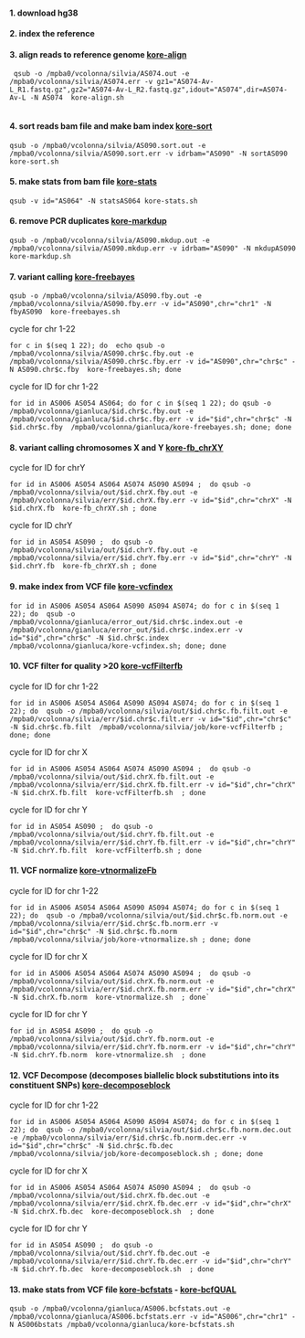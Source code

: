 
#### 1. download hg38 

#### 2. index the reference


#### 3. align reads to reference genome [kore-align](jobs/kore-align.sh)
```
 qsub -o /mpba0/vcolonna/silvia/AS074.out -e /mpba0/vcolonna/silvia/AS074.err -v gz1="AS074-Av-L_R1.fastq.gz",gz2="AS074-Av-L_R2.fastq.gz",idout="AS074",dir=AS074-Av-L -N AS074  kore-align.sh
 
 ```
 
 #### 4. sort reads bam file and make bam index  [kore-sort](kore-sort.sh)
 ```
 qsub -o /mpba0/vcolonna/silvia/AS090.sort.out -e /mpba0/vcolonna/silvia/AS090.sort.err -v idrbam="AS090" -N sortAS090  kore-sort.sh
 
 ```

#### 5. make stats from bam file  [kore-stats](kore-stats.sh)
 ```
 qsub -v id="AS064" -N statsAS064 kore-stats.sh
 
  ```
 
 #### 6. remove PCR duplicates [kore-markdup](kore-markdup.sh)
  ```
 qsub -o /mpba0/vcolonna/silvia/AS090.mkdup.out -e /mpba0/vcolonna/silvia/AS090.mkdup.err -v idrbam="AS090" -N mkdupAS090  kore-markdup.sh
 
 ```
 
 #### 7. variant calling [kore-freebayes](kore-freebayes.sh)
  ```
 qsub -o /mpba0/vcolonna/silvia/AS090.fby.out -e /mpba0/vcolonna/silvia/AS090.fby.err -v id="AS090",chr="chr1" -N fbyAS090  kore-freebayes.sh
 
 ```
 
 cycle for chr 1-22 
  ```
 for c in $(seq 1 22); do  echo qsub -o /mpba0/vcolonna/silvia/AS090.chr$c.fby.out -e /mpba0/vcolonna/silvia/AS090.chr$c.fby.err -v id="AS090",chr="chr$c" -N AS090.chr$c.fby  kore-freebayes.sh; done 
 
 ```


 cycle for ID for  chr 1-22 
  ```
  for id in AS006 AS054 AS064; do for c in $(seq 1 22); do qsub -o /mpba0/vcolonna/gianluca/$id.chr$c.fby.out -e /mpba0/vcolonna/gianluca/$id.chr$c.fby.err -v id="$id",chr="chr$c" -N $id.chr$c.fby  /mpba0/vcolonna/gianluca/kore-freebayes.sh; done; done
 
 ```

#### 8. variant calling chromosomes X and Y [kore-fb_chrXY](kore-fb_chrXY.sh)

 cycle for ID for  chrY
  ```
 for id in AS006 AS054 AS064 AS074 AS090 AS094 ;  do qsub -o /mpba0/vcolonna/silvia/out/$id.chrX.fby.out -e /mpba0/vcolonna/silvia/err/$id.chrX.fby.err -v id="$id",chr="chrX" -N $id.chrX.fb  kore-fb_chrXY.sh ; done
 
 ```
 cycle for ID chrY
 ```
 for id in AS054 AS090 ;  do qsub -o /mpba0/vcolonna/silvia/out/$id.chrY.fby.out -e /mpba0/vcolonna/silvia/err/$id.chrY.fby.err -v id="$id",chr="chrY" -N $id.chrY.fb  kore-fb_chrXY.sh ; done
 
 ```
 
 #### 9. make index from VCF file  [kore-vcfindex](kore-vcfindex.sh)
 ```
for id in AS006 AS054 AS064 AS090 AS094 AS074; do for c in $(seq 1 22); do  qsub -o /mpba0/vcolonna/gianluca/error_out/$id.chr$c.index.out -e /mpba0/vcolonna/gianluca/error_out/$id.chr$c.index.err -v id="$id",chr="chr$c" -N $id.chr$c.index  /mpba0/vcolonna/gianluca/kore-vcfindex.sh; done; done
 
  ```
 #### 10. VCF filter for quality >20 [kore-vcfFilterfb](kore-vcfFilterfb.sh)
 cycle for ID for chr 1-22
 ```
 for id in AS006 AS054 AS064 AS090 AS094 AS074; do for c in $(seq 1 22); do  qsub -o /mpba0/vcolonna/silvia/out/$id.chr$c.fb.filt.out -e /mpba0/vcolonna/silvia/err/$id.chr$c.filt.err -v id="$id",chr="chr$c" -N $id.chr$c.fb.filt  /mpba0/vcolonna/silvia/job/kore-vcfFilterfb ; done; done

```
cycle for ID for chr X 
```
for id in AS006 AS054 AS064 AS074 AS090 AS094 ;  do qsub -o /mpba0/vcolonna/silvia/out/$id.chrX.fb.filt.out -e /mpba0/vcolonna/silvia/err/$id.chrX.fb.filt.err -v id="$id",chr="chrX" -N $id.chrX.fb.filt  kore-vcfFilterfb.sh  ; done

```
cycle for ID for chr Y
```
for id in AS054 AS090 ;  do qsub -o /mpba0/vcolonna/silvia/out/$id.chrY.fb.filt.out -e /mpba0/vcolonna/silvia/err/$id.chrY.fb.filt.err -v id="$id",chr="chrY" -N $id.chrY.fb.filt  kore-vcfFilterfb.sh ; done

```

 #### 11. VCF normalize [kore-vtnormalizeFb](kore-vtnormalizeFb.sh)
 cycle for ID for chr 1-22
 ```
for id in AS006 AS054 AS064 AS090 AS094 AS074; do for c in $(seq 1 22); do  qsub -o /mpba0/vcolonna/silvia/out/$id.chr$c.fb.norm.out -e /mpba0/vcolonna/silvia/err/$id.chr$c.fb.norm.err -v id="$id",chr="chr$c" -N $id.chr$c.fb.norm  /mpba0/vcolonna/silvia/job/kore-vtnormalize.sh ; done; done

```
cycle for ID for chr X
```
for id in AS006 AS054 AS064 AS074 AS090 AS094 ;  do qsub -o /mpba0/vcolonna/silvia/out/$id.chrX.fb.norm.out -e /mpba0/vcolonna/silvia/err/$id.chrX.fb.norm.err -v id="$id",chr="chrX" -N $id.chrX.fb.norm  kore-vtnormalize.sh  ; done`

```
cycle for ID for chr Y
```
for id in AS054 AS090 ;  do qsub -o /mpba0/vcolonna/silvia/out/$id.chrY.fb.norm.out -e /mpba0/vcolonna/silvia/err/$id.chrY.fb.norm.err -v id="$id",chr="chrY" -N $id.chrY.fb.norm  kore-vtnormalize.sh  ; done

```


 #### 12. VCF Decompose (decomposes biallelic block substitutions into its constituent SNPs) [kore-decomposeblock](kore-decomposeblock.sh)
 cycle for ID for chr 1-22
 ```
 for id in AS006 AS054 AS064 AS090 AS094 AS074; do for c in $(seq 1 22); do  qsub -o /mpba0/vcolonna/silvia/out/$id.chr$c.fb.norm.dec.out -e /mpba0/vcolonna/silvia/err/$id.chr$c.fb.norm.dec.err -v id="$id",chr="chr$c" -N $id.chr$c.fb.dec  /mpba0/vcolonna/silvia/job/kore-decomposeblock.sh ; done; done
 
 ```
 cycle for ID for chr X
 ```
 for id in AS006 AS054 AS064 AS074 AS090 AS094 ;  do qsub -o /mpba0/vcolonna/silvia/out/$id.chrX.fb.dec.out -e /mpba0/vcolonna/silvia/err/$id.chrX.fb.dec.err -v id="$id",chr="chrX" -N $id.chrX.fb.dec  kore-decomposeblock.sh  ; done
 
```
cycle for ID for chr Y
```
for id in AS054 AS090 ;  do qsub -o /mpba0/vcolonna/silvia/out/$id.chrY.fb.dec.out -e /mpba0/vcolonna/silvia/err/$id.chrY.fb.dec.err -v id="$id",chr="chrY" -N $id.chrY.fb.dec  kore-decomposeblock.sh  ; done

```
 
 
#### 13. make stats from VCF file  [kore-bcfstats](kore-bcfstats.sh) - [kore-bcfQUAL](kore-bcfQUALstats.sh)
 ```
qsub -o /mpba0/vcolonna/gianluca/AS006.bcfstats.out -e /mpba0/vcolonna/gianluca/AS006.bcfstats.err -v id="AS006",chr="chr1" -N AS006bstats /mpba0/vcolonna/gianluca/kore-bcfstats.sh

 
  ```
